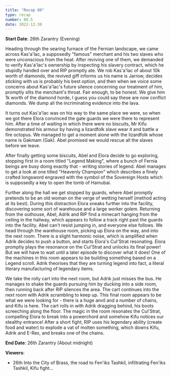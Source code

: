 ```yaml
---
title: "Recap 80"
type: recap
number: 80.5
date: 2022-12-30
---
```


**Start Date**: 26th Zarantry (Evening)

Heading through the searing furnace of the Fernian landscape, we came across Kas'a'lac, a supposedly "famous" merchant and his two slaves who were unconscious from the heat. After reviving one of them, we demanded to verify Kas'a'lac's ownership by inspecting his slavery contract, which he stupidly handed over and RIP promptly ate. We rob Kas'a'lac of about 10k worth of diamonds, the revived giff informs us his name is Jarrow, decides sticking with us is probably his best option, and then when we voice some concerns about Kas'a'lac's future silence concerning our treatment of him, promptly slits the merchant's throat. Fair enough, to be honest. We give him 1k worth of the diamond horde, I guess you could say these are now conflict diamonds. We dump all the incriminating evidence into the lava.

It turns out Kas'a'lac was on his way to the same place we were, so when we got there Elora convinced the gate guards we were there to represent him. After a time of waiting in which there were no biscuits, Mr Kifu demonstrated his armour by having a lizardfolk slave wear it and battle a fire octopus. We managed to get a moment alone with the lizardfolk whose name is Gakmam (Gak). Abel promised we would rescue all the slaves before we leave.

After finally getting some biscuits, Abel and Elora decide to go exploring, stopping first in a room titled "Legend Making", where a bunch of Fernia beings are busy doing exactly that - writing stories of legend. Abel manages to get a look at one titled "Heavenly Champion" which describes a finely crafted longsword engraved with the symbol of the Sovereign Hosts which is supposedly a key to open the tomb of Hamubai.

Further along the hall we get stopped by guards, where Abel promptly pretends to be an old woman on the verge of wetting herself (method acting at its best). During this distraction Elora sneaks further into the facility, discovering some sort of warehouse and a large worker golem. Returning from the outhouse, Abel, Adrik and RIP find a minecart hanging from the ceiling in the hallway, which appears to follow a track right past the guards into the facility. Abel can't resist jumping in, and everyone else follows. We head through the warehouse room, picking up Elora on the way, and into the next room. There is a slight harmonic noise, which is amplified when Adrik decides to push a button, and starts Elora's Cul'Strat resonating. Elora promptly plays the resonance on the Cul'Strat and unlocks its final power! But we will have to wait until a later episode to discover what it does! One of the machines in this room appears to be building something based on a Legend scroll. Adrik theorises that they are turning legend into fact, a literal literary manufacturing of legendary items.

We take the rolly cart into the next room, but Adrik just misses the bus. He manages to shake the guards pursuing him by ducking into a side room, then running back after RIP silences the area.  The cart continues into the next room with Adrik scrambling to keep up. This final room appears to be what we were looking for - there is a huge anvil and a number of chains, and Kifu is here. The cart rolls in with Adrik dragging behind, his boots screeching along the floor. The magic in the room resonates the Cul'Strat, compelling Elora to break into a powerchord and somehow Kifu notices our stealthy entrance!  After a short fight, RIP uses his legendary ability (create food and water) to explode a vat of molten something, which downs Kifu, Adrik and E-Rex, and breaks one of the chains.

**End Date**: 26th Zarantry (About midnight)

**Viewers**:
- 26th Into the City of Brass, the road to Fen'iks Tashkil, infiltrating Fen'iks Tashkil, Kifu fight…
